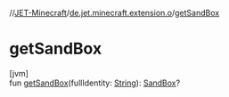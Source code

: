//[JET-Minecraft](../../index.md)/[de.jet.minecraft.extension.o](index.md)/[getSandBox](get-sand-box.md)

# getSandBox

[jvm]\
fun [getSandBox](get-sand-box.md)(fullIdentity: [String](https://kotlinlang.org/api/latest/jvm/stdlib/kotlin/-string/index.html)): [SandBox](../de.jet.minecraft.runtime.sandbox/-sand-box/index.md)?
